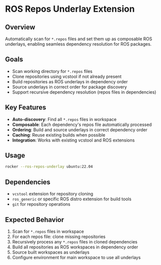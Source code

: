 # ROS Repos Underlay Extension

## Overview
Automatically scan for `*.repos` files and set them up as composable ROS underlays, enabling seamless dependency resolution for ROS packages.

## Goals
- Scan working directory for `*.repos` files
- Clone repositories using vcstool if not already present
- Build repositories as ROS underlays in dependency order
- Source underlays in correct order for package discovery
- Support recursive dependency resolution (repos files in dependencies)

## Key Features
- **Auto-discovery**: Find all `*.repos` files in workspace
- **Composable**: Each dependency's repos file automatically processed
- **Ordering**: Build and source underlays in correct dependency order
- **Caching**: Reuse existing builds when possible
- **Integration**: Works with existing vcstool and ROS extensions

## Usage
```bash
rocker --ros-repos-underlay ubuntu:22.04
```

## Dependencies
- `vcstool` extension for repository cloning
- `ros_generic` or specific ROS distro extension for build tools
- `git` for repository operations

## Expected Behavior
1. Scan for `*.repos` files in workspace
2. For each repos file: clone missing repositories
3. Recursively process any `*.repos` files in cloned dependencies
4. Build all repositories as ROS workspaces in dependency order
5. Source built workspaces as underlays
6. Configure environment for main workspace to use all underlays
